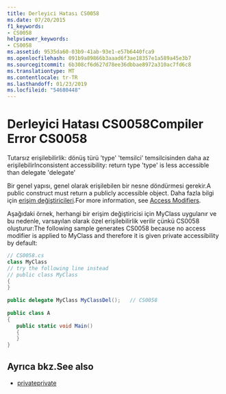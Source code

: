 ```yaml
---
title: Derleyici Hatası CS0058
ms.date: 07/20/2015
f1_keywords:
- CS0058
helpviewer_keywords:
- CS0058
ms.assetid: 9535da60-03b9-41ab-93e1-e57b6440fca9
ms.openlocfilehash: 091b9a89866b3aaad6f3ae18357e1a589a45e3b7
ms.sourcegitcommit: 6b308cf6d627d78ee36dbbae8972a310ac7fd6c8
ms.translationtype: MT
ms.contentlocale: tr-TR
ms.lasthandoff: 01/23/2019
ms.locfileid: "54680448"
---
```

# <a name="compiler-error-cs0058"></a><span data-ttu-id="32d1f-102">Derleyici Hatası CS0058</span><span class="sxs-lookup"><span data-stu-id="32d1f-102">Compiler Error CS0058</span></span>
<span data-ttu-id="32d1f-103">Tutarsız erişilebilirlik: dönüş türü 'type' 'temsilci' temsilcisinden daha az erişilebilir</span><span class="sxs-lookup"><span data-stu-id="32d1f-103">Inconsistent accessibility: return type 'type' is less accessible than delegate 'delegate'</span></span>  
  
 <span data-ttu-id="32d1f-104">Bir genel yapısı, genel olarak erişilebilen bir nesne döndürmesi gerekir.</span><span class="sxs-lookup"><span data-stu-id="32d1f-104">A public construct must return a publicly accessible object.</span></span> <span data-ttu-id="32d1f-105">Daha fazla bilgi için [erişim değiştiricileri](../../csharp/programming-guide/classes-and-structs/access-modifiers.md).</span><span class="sxs-lookup"><span data-stu-id="32d1f-105">For more information, see [Access Modifiers](../../csharp/programming-guide/classes-and-structs/access-modifiers.md).</span></span>  
  
 <span data-ttu-id="32d1f-106">Aşağıdaki örnek, herhangi bir erişim değiştiricisi için MyClass uygulanır ve bu nedenle, varsayılan olarak özel erişilebilirlik verilir çünkü CS0058 oluşturur:</span><span class="sxs-lookup"><span data-stu-id="32d1f-106">The following sample generates CS0058 because no access modifier is applied to MyClass and therefore it is given private accessibility by default:</span></span>  
  
```csharp  
// CS0058.cs  
class MyClass  
// try the following line instead  
// public class MyClass  
{  
}  
  
public delegate MyClass MyClassDel();   // CS0058  
  
public class A  
{  
   public static void Main()  
   {  
   }  
}  
```  
  
## <a name="see-also"></a><span data-ttu-id="32d1f-107">Ayrıca bkz.</span><span class="sxs-lookup"><span data-stu-id="32d1f-107">See also</span></span>

- [<span data-ttu-id="32d1f-108">private</span><span class="sxs-lookup"><span data-stu-id="32d1f-108">private</span></span>](../../csharp/language-reference/keywords/private.md)
